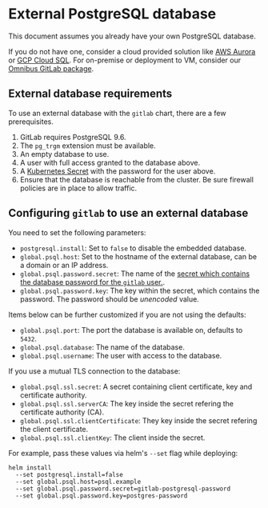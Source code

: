 # External PostgreSQL database

This document assumes you already have your own PostgreSQL database.

If you do not have one, consider a cloud provided solution like [AWS Aurora](https://aws.amazon.com/rds/aurora/) or [GCP Cloud SQL](https://cloud.google.com/sql/). For on-premise or deployment to VM, consider our [Omnibus GitLab package](./external-omnibus-psql.md).

## External database requirements

To use an external database with the `gitlab` chart, there are a few prerequisites.

1. GitLab requires PostgreSQL 9.6.
1. The `pg_trgm` extension must be available.
1. An empty database to use.
1. A user with full access granted to the database above.
1. A [Kubernetes Secret](https://kubernetes.io/docs/concepts/configuration/secret/) with the password for the user above.
1. Ensure that the database is reachable from the cluster. Be sure firewall policies are in place to allow traffic.

## Configuring `gitlab` to use an external database

You need to set the following parameters:

* `postgresql.install`: Set to `false` to disable the embedded database.
* `global.psql.host`: Set to the hostname of the external database, can be a domain or an IP address.
* `global.psql.password.secret`: The name of the [secret which contains the database password for the `gitlab` user.](../../installation/secrets.md#postgresql-password).
* `global.psql.password.key`: The key within the secret, which contains the password. The password should be *unencoded* value.

Items below can be further customized if you are not using the defaults:

* `global.psql.port`: The port the database is available on, defaults to `5432`.
* `global.psql.database`: The name of the database.
* `global.psql.username`: The user with access to the database.

If you use a mutual TLS connection to the database:

* `global.psql.ssl.secret`: A secret containing client certificate, key and certificate authority.
* `global.psql.ssl.serverCA`: The key inside the secret refering the certificate authority (CA).
* `global.psql.ssl.clientCertificate`: They key inside the secret refering the client certificate.
* `global.psql.ssl.clientKey`: The client inside the secret.

For example, pass these values via helm's `--set` flag while deploying:

```
helm install
  --set postgresql.install=false
  --set global.psql.host=psql.example
  --set global.psql.password.secret=gitlab-postgresql-password
  --set global.psql.password.key=postgres-password
```
